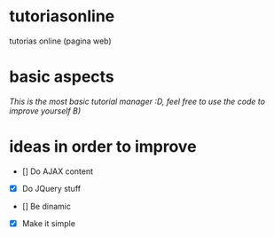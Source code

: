 # tutoriasonline
tutorias online (pagina web)
# basic aspects
*This is the most basic tutorial
manager :D, feel free to use the code
to improve yourself B)* 
# ideas in order to improve
   - [] Do AJAX content
   - [x] Do JQuery stuff
   - [] Be dinamic
   - [x] Make it simple
